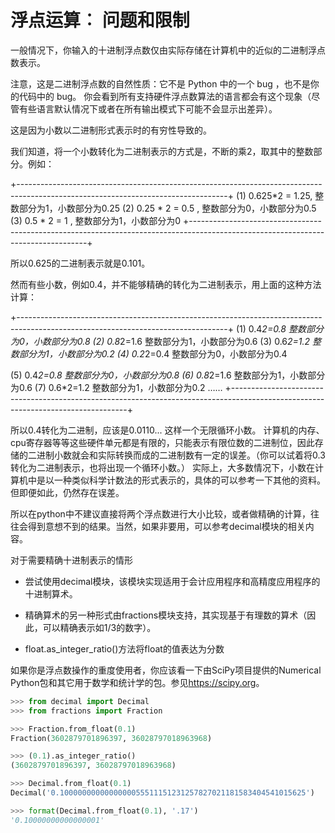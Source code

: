 # 浮点运算︰ 问题和限制

一般情况下，你输入的十进制浮点数仅由实际存储在计算机中的近似的二进制浮点数表示。

注意，这是二进制浮点数的自然性质：它不是 Python 中的一个 bug ，也不是你的代码中的 bug。
你会看到所有支持硬件浮点数算法的语言都会有这个现象（尽管有些语言默认情况下或者在所有输出模式下可能不会显示出差异）。

这是因为小数以二进制形式表示时的有穷性导致的。

我们知道，将一个小数转化为二进制表示的方式是，不断的乘2，取其中的整数部分。例如：

+----------------------------------------------------------------------------------------------------------------------------------+
(1) 0.625*2 = 1.25, 整数部分为1，小数部分为0.25
(2) 0.25 * 2 = 0.5 , 整数部分为0，小数部分为0.5
(3) 0.5 * 2 = 1 , 整数部分为1，小数部分为0
+----------------------------------------------------------------------------------------------------------------------------------+

所以0.625的二进制表示就是0.101。

然而有些小数，例如0.4，并不能够精确的转化为二进制表示，用上面的这种方法计算：

+----------------------------------------------------------------------------------------------------------------------------------+
(1) 0.4*2=0.8 整数部分为0，小数部分为0.8
(2) 0.8*2=1.6 整数部分为1，小数部分为0.6
(3) 0.6*2=1.2 整数部分为1，小数部分为0.2
(4) 0.2*2=0.4 整数部分为0，小数部分为0.4

(5) 0.4*2=0.8 整数部分为0，小数部分为0.8
(6) 0.8*2=1.6 整数部分为1，小数部分为0.6
(7) 0.6*2=1.2 整数部分为1，小数部分为0.2
……
+----------------------------------------------------------------------------------------------------------------------------------+

所以0.4转化为二进制，应该是0.0110... 这样一个无限循环小数。
计算机的内存、cpu寄存器等等这些硬件单元都是有限的，只能表示有限位数的二进制位，因此存储的二进制小数就会和实际转换而成的二进制数有一定的误差。（你可以试着将0.3转化为二进制表示，也将出现一个循环小数。）
实际上，大多数情况下，小数在计算机中是以一种类似科学计数法的形式表示的，具体的可以参考一下其他的资料。但即便如此，仍然存在误差。

所以在python中不建议直接将两个浮点数进行大小比较，或者做精确的计算，往往会得到意想不到的结果。当然，如果非要用，可以参考decimal模块的相关内容。


对于需要精确十进制表示的情形

* 尝试使用decimal模块，该模块实现适用于会计应用程序和高精度应用程序的十进制算术。

* 精确算术的另一种形式由fractions模块支持，其实现基于有理数的算术（因此，可以精确表示如1/3的数字）。

* float.as_integer_ratio()方法将float的值表达为分数

如果你是浮点数操作的重度使用者，你应该看一下由SciPy项目提供的Numerical Python包和其它用于数学和统计学的包。参见<https://scipy.org>。
``` python
>>> from decimal import Decimal
>>> from fractions import Fraction

>>> Fraction.from_float(0.1)
Fraction(3602879701896397, 36028797018963968)

>>> (0.1).as_integer_ratio()
(3602879701896397, 36028797018963968)

>>> Decimal.from_float(0.1)
Decimal('0.1000000000000000055511151231257827021181583404541015625')

>>> format(Decimal.from_float(0.1), '.17')
'0.10000000000000001'
```